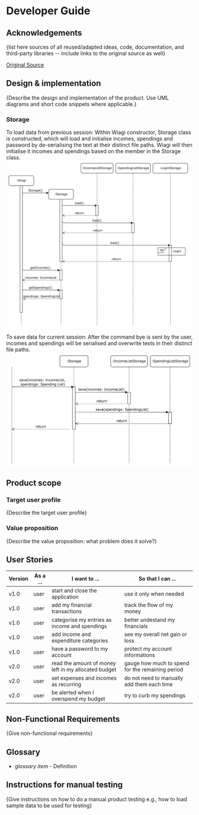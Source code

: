# Developer Guide

## Acknowledgements

{list here sources of all reused/adapted ideas, code, documentation, and third-party libraries -- include links to the
original source as well}

[Original Source](https://github.com/nus-cs2113-AY2425S1/tp)

## Design & implementation

{Describe the design and implementation of the product. Use UML diagrams and short code snippets where applicable.}
### Storage
To load data from previous session:
Within Wiagi constructor, Storage class is constructed, which will load and initialise incomes, spendings and
password by de-serialising the text at their distinct file paths. Wiagi will then initialise it incomes and spendings
based on the member in the Storage class.
![storageLoad.png](./Diagrams/storageLoad.png)

To save data for current session:
After the command bye is sent by the user, incomes and spendings will be serialised and overwrite texts in
their distinct file paths.
![storageSave.png](./Diagrams/storageSave.png)

## Product scope
### Target user profile

{Describe the target user profile}

### Value proposition

{Describe the value proposition: what problem does it solve?}

## User Stories

| Version | As a ... | I want to ...                                        | So that I can ... |
|----|----|------------------------------------------------------|-------------------|
|v1.0|user| start and close the application                      | use it only when needed |
|v1.0|user| add my financial transactions                        | track the flow of my money |
|v1.0|user| categorise my entries as income and spendings        | better undestand my financials |
|v1.0|user| add income and expenditure categories                | see my overall net gain or loss |
|v1.0|user| have a password to my account                        | protect my account informations |
|v2.0|user| read the amount of money left in my allocated budget | gauge how much to spend for the remaining period |
|v2.0|user| set expenses and incomes as recurring | do not need to manually add them each time |
|v2.0|user| be alerted when I overspend my budget | try to curb my spendings | 
## Non-Functional Requirements

{Give non-functional requirements}

## Glossary

* *glossary item* - Definition

## Instructions for manual testing

{Give instructions on how to do a manual product testing e.g., how to load sample data to be used for testing}
